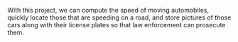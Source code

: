 With this project, we can compute the speed of moving automobiles, quickly locate those that are speeding on a road, and store pictures of those cars along with their license plates so that law enforcement can prosecute them.
